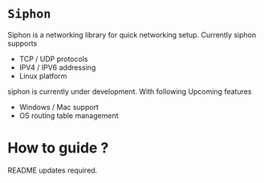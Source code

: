 # `Siphon `

Siphon is a networking library for quick networking setup.
Currently siphon supports
- TCP / UDP   protocols
- IPV4 / IPV6 addressing
- Linux platform
  
siphon is currently under development.
With following Upcoming features
- Windows / Mac support
- OS routing table management


# How to guide ?
README updates required. 
